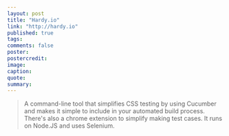 ```yaml
---
layout: post
title: "Hardy.io"
link: "http://hardy.io"
published: true
tags:
comments: false
poster:
postercredit:
image:
caption:
quote:
summary:
---
```


> A command-line tool that simplifies CSS testing by using Cucumber and makes it simple to include in your automated build process. There's also a chrome extension to simplify making test cases. It runs on Node.JS and uses Selenium.